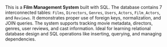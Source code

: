 This is a **Film Management System** built with SQL. The database contains 7 interconnected tables: `Films`, `Directors`, `Genres`, `Users`, `Actors`, `Film_Actors`, and `Reviews`. It demonstrates proper use of foreign keys, normalization, and JOIN queries. The system supports tracking movie metadata, directors, genres, user reviews, and cast information. Ideal for learning relational database design and SQL operations like inserting, querying, and managing dependencies.

